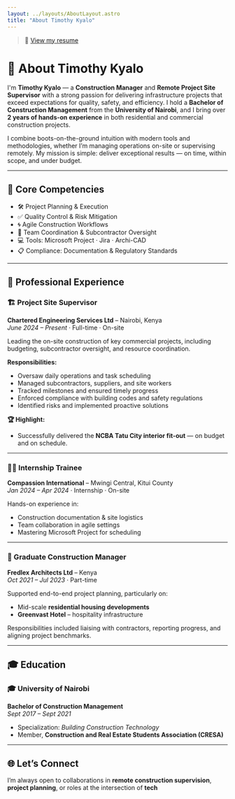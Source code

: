```yaml
---
layout: ../layouts/AboutLayout.astro
title: "About Timothy Kyalo"
---
```


> 📄 [View my resume](https://drive.google.com/file/d/1OnNYHa9wwjMAcUxJxYNmRggNZWejh7yd/view?usp=drive_link)


# 👷 About Timothy Kyalo

I'm **Timothy Kyalo** — a **Construction Manager** and **Remote Project Site Supervisor** with a strong passion for delivering infrastructure projects that exceed expectations for quality, safety, and efficiency. I hold a **Bachelor of Construction Management** from the **University of Nairobi**, and I bring over **2 years of hands-on experience** in both residential and commercial construction projects.

I combine boots-on-the-ground intuition with modern tools and methodologies, whether I’m managing operations on-site or supervising remotely. My mission is simple: deliver exceptional results — on time, within scope, and under budget.

---

## 🧰 Core Competencies

- 🛠️ Project Planning & Execution  
- ✅ Quality Control & Risk Mitigation  
- 🌀 Agile Construction Workflows  
- 👥 Team Coordination & Subcontractor Oversight  
- 💻 Tools: Microsoft Project · Jira · Archi-CAD  
- 📋 Compliance: Documentation & Regulatory Standards

---

## 💼 Professional Experience

### 🏗️ Project Site Supervisor  
**Chartered Engineering Services Ltd** – Nairobi, Kenya  
*June 2024 – Present* · Full-time · On-site

Leading the on-site construction of key commercial projects, including budgeting, subcontractor oversight, and resource coordination.

**Responsibilities:**
- Oversaw daily operations and task scheduling  
- Managed subcontractors, suppliers, and site workers  
- Tracked milestones and ensured timely progress  
- Enforced compliance with building codes and safety regulations  
- Identified risks and implemented proactive solutions

**🏆 Highlight:**
- Successfully delivered the **NCBA Tatu City interior fit-out** — on budget and on schedule.

---

### 👨‍🎓 Internship Trainee  
**Compassion International** – Mwingi Central, Kitui County  
*Jan 2024 – Apr 2024* · Internship · On-site

Hands-on experience in:
- Construction documentation & site logistics  
- Team collaboration in agile settings  
- Mastering Microsoft Project for scheduling

---

### 🧱 Graduate Construction Manager  
**Fredlex Architects Ltd** – Kenya  
*Oct 2021 – Jul 2023* · Part-time

Supported end-to-end project planning, particularly on:
- Mid-scale **residential housing developments**  
- **Greenvast Hotel** – hospitality infrastructure

Responsibilities included liaising with contractors, reporting progress, and aligning project benchmarks.

---

## 🎓 Education

### 🎓 University of Nairobi  
**Bachelor of Construction Management**  
*Sept 2017 – Sept 2021*  
- Specialization: *Building Construction Technology*  
- Member, **Construction and Real Estate Students Association (CRESA)**

---

## 🌐 Let’s Connect

I’m always open to collaborations in **remote construction supervision**, **project planning**, or roles at the intersection of **tech**
